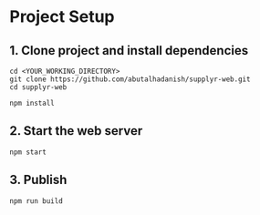 # Project Setup

## 1. Clone project and install dependencies

```shell
cd <YOUR_WORKING_DIRECTORY>
git clone https://github.com/abutalhadanish/supplyr-web.git
cd supplyr-web

npm install
```

## 2. Start the web server
```shell
npm start
```

## 3. Publish
```shell
npm run build
```
